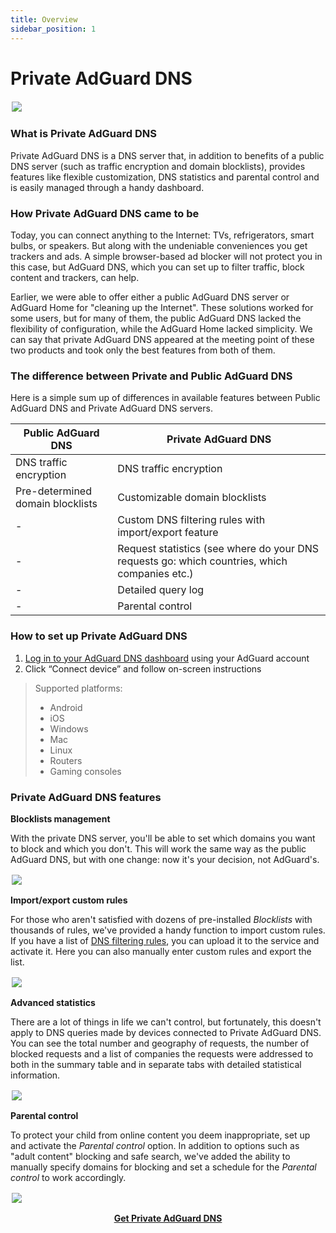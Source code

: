 ```yaml
---
title: Overview
sidebar_position: 1
---
```


# Private AdGuard DNS

<p><img src="https://cdn.adguard.com/public/Adguard/Blog/private_adguard_dns/main.png" style="max-height: 600px; padding: 2px;">

### What is Private AdGuard DNS

Private AdGuard DNS is a DNS server that, in addition to benefits of a public DNS server (such as traffic encryption and domain blocklists), provides features like flexible customization, DNS statistics and parental control and is easily managed through a handy dashboard.

### How Private AdGuard DNS came to be

Today, you can connect anything to the Internet: TVs, refrigerators, smart bulbs, or speakers. But along with the undeniable conveniences you get trackers and ads. A simple browser-based ad blocker will not protect you in this case, but AdGuard DNS, which you can set up to filter traffic, block content and trackers, can help.

Earlier, we were able to offer either a public AdGuard DNS server or AdGuard Home for "cleaning up the Internet". These solutions worked for some users, but for many of them, the public AdGuard DNS lacked the flexibility of configuration, while the AdGuard Home lacked simplicity. We can say that private AdGuard DNS appeared at the meeting point of these two products and took only the best features from both of them.

### The difference between Private and Public AdGuard DNS

Here is a simple sum up of differences in available features between Public AdGuard DNS and Private AdGuard DNS servers.

| Public AdGuard DNS  | Private AdGuard DNS |
| ----------- | ----------- |
| DNS traffic encryption      | DNS traffic encryption       |
| Pre-determined domain blocklists      | Customizable domain blocklists      |
| -   | Custom DNS filtering rules with import/export feature
| -   | Request statistics (see where do your DNS requests go: which countries, which companies etc.)        |
| -   | Detailed query log |
| -   | Parental control       |

### How to set up Private AdGuard DNS

1. [Log in to your AdGuard DNS dashboard](https://adguard-dns.com/dashboard/) using your AdGuard account
2. Click “Connect device” and follow on-screen instructions

> Supported platforms: 
>- Android
>- iOS
>- Windows
>- Mac
>- Linux
>- Routers
>- Gaming consoles


### Private AdGuard DNS features

**Blocklists management**

With the private DNS server, you'll be able to set which domains you want to block and which you don't. This will work the same way as the public AdGuard DNS, but with one change: now it's your decision, not AdGuard's.
<p><img src="https://cdn.adguard.com/public/Adguard/Blog/private_adguard_dns/blocklists.png" style="max-height: 600px; padding: 2px;">

**Import/export custom rules**

For those who aren't satisfied with dozens of pre-installed *Blocklists* with thousands of rules, we've provided a handy function to import custom rules. If you have a list of [DNS filtering rules](https://kb.adguard.com/en/general/dns-filtering-syntax), you can upload it to the service and activate it. Here you can also manually enter custom rules and export the list. 
    <p><img src="https://cdn.adguard.com/public/Adguard/Blog/private_adguard_dns/import.png" style="max-height: 600px; padding: 2px;">

**Advanced statistics**

There are a lot of things in life we can't control, but fortunately, this doesn't apply to DNS queries made by devices connected to Private AdGuard  DNS. You can see the total number and geography of requests, the number of blocked requests and a list of companies the requests were addressed to both in the summary table and in separate tabs with detailed statistical information. 
<p><img src="https://cdn.adguard.com/public/Adguard/Blog/private_adguard_dns/statistics.png" style="max-height: 600px; padding: 2px;">

**Parental control**

To protect your child from online content you deem inappropriate, set up and activate the *Parental control* option. In addition to options such as "adult content" blocking and safe search, we've added the ability to manually specify domains for blocking and set a schedule for the *Parental control* to work accordingly.
    <p><img src="https://cdn.adguard.com/public/Adguard/Blog/private_adguard_dns/parental_control.png" style="max-height: 600px; padding: 2px;">
        
<center><b><a href="https://adguard-dns.com/">Get Private AdGuard DNS</a></b></center>
</br> 

